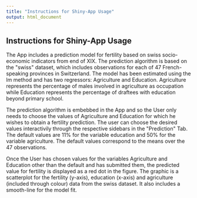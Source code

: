 ```yaml
---
title: "Instructions for Shiny-App Usage"
output: html_document
---
```


## Instructions for Shiny-App Usage

The App includes a prediction model for fertility based on swiss socio-economic indicators from end of XIX.
The prediction algorithm is based on the "swiss" dataset, which includes observations for each of 47 French-speaking provinces in Switzerland. 
The model has been estimated using the lm method and has two regressors: Agriculture and Education.
Agriculture represents the percentage of males involved in agriculture as occupation while Education represents the percentage of draftees with education beyond primary school. 

The prediction algorithm is embebbed in the App and so the User only needs to choose the values of Agriculture and Education for which he wishes to obtain a fertility prediction. The user can choose the desired values interactivily through the respective sidebars in the "Prediction" Tab. The default values are 11% for the variable education and 50% for the variable agriculture. The default values correspond to the means over the 47 observations.

Once the User has chosen values for the variables Agriculture and Education other than the default and has submitted them, the predicted value for fertility is displayed as a red dot in the figure. The graphic is a scatterplot for the fertility (y-axis), education (x-axis) and agriculture (included through colour) data from the swiss dataset. It also includes a smooth-line for the model fit. 

